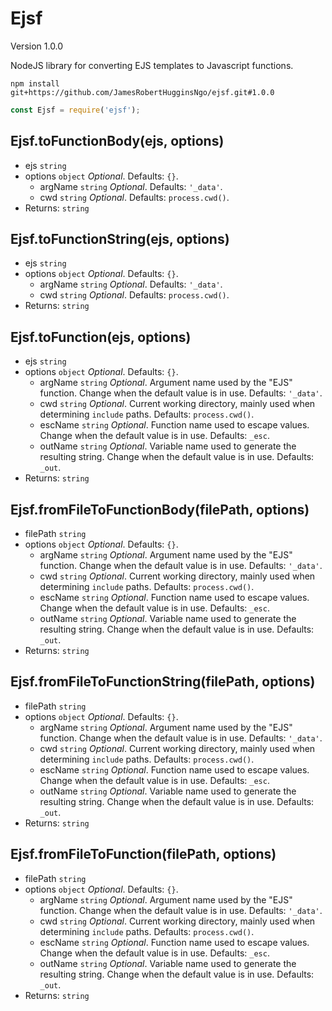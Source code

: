 # Ejsf

Version 1.0.0

NodeJS library for converting EJS templates to Javascript functions.

```
npm install git+https://github.com/JamesRobertHugginsNgo/ejsf.git#1.0.0
```

``` JavaScript
const Ejsf = require('ejsf');
```

## Ejsf.toFunctionBody(ejs, options)

- ejs `string`
- options `object` _Optional_. Defaults: `{}`.
	- argName `string` _Optional_. Defaults: `'_data'`.
	- cwd `string` _Optional_. Defaults: `process.cwd()`.
- Returns: `string`

## Ejsf.toFunctionString(ejs, options)

- ejs `string`
- options `object` _Optional_. Defaults: `{}`.
	- argName `string` _Optional_. Defaults: `'_data'`.
	- cwd `string` _Optional_. Defaults: `process.cwd()`.
- Returns: `string`

## Ejsf.toFunction(ejs, options)

- ejs `string`
- options `object` _Optional_. Defaults: `{}`.
	- argName `string` _Optional_. Argument name used by the "EJS" function. Change when the default value is in use. Defaults: `'_data'`.
	- cwd `string` _Optional_. Current working directory, mainly used when determining `include` paths. Defaults: `process.cwd()`.
	- escName `string` _Optional_. Function name used to escape values. Change when the default value is in use. Defaults: `_esc`.
	- outName `string` _Optional_. Variable name used to generate the resulting string. Change when the default value is in use. Defaults: `_out`.
- Returns: `string`

## Ejsf.fromFileToFunctionBody(filePath, options)

- filePath `string`
- options `object` _Optional_. Defaults: `{}`.
	- argName `string` _Optional_. Argument name used by the "EJS" function. Change when the default value is in use. Defaults: `'_data'`.
	- cwd `string` _Optional_. Current working directory, mainly used when determining `include` paths. Defaults: `process.cwd()`.
	- escName `string` _Optional_. Function name used to escape values. Change when the default value is in use. Defaults: `_esc`.
	- outName `string` _Optional_. Variable name used to generate the resulting string. Change when the default value is in use. Defaults: `_out`.
- Returns: `string`

## Ejsf.fromFileToFunctionString(filePath, options)

- filePath `string`
- options `object` _Optional_. Defaults: `{}`.
	- argName `string` _Optional_. Argument name used by the "EJS" function. Change when the default value is in use. Defaults: `'_data'`.
	- cwd `string` _Optional_. Current working directory, mainly used when determining `include` paths. Defaults: `process.cwd()`.
	- escName `string` _Optional_. Function name used to escape values. Change when the default value is in use. Defaults: `_esc`.
	- outName `string` _Optional_. Variable name used to generate the resulting string. Change when the default value is in use. Defaults: `_out`.
- Returns: `string`

## Ejsf.fromFileToFunction(filePath, options)

- filePath `string`
- options `object` _Optional_. Defaults: `{}`.
	- argName `string` _Optional_. Argument name used by the "EJS" function. Change when the default value is in use. Defaults: `'_data'`.
	- cwd `string` _Optional_. Current working directory, mainly used when determining `include` paths. Defaults: `process.cwd()`.
	- escName `string` _Optional_. Function name used to escape values. Change when the default value is in use. Defaults: `_esc`.
	- outName `string` _Optional_. Variable name used to generate the resulting string. Change when the default value is in use. Defaults: `_out`.
- Returns: `string`
